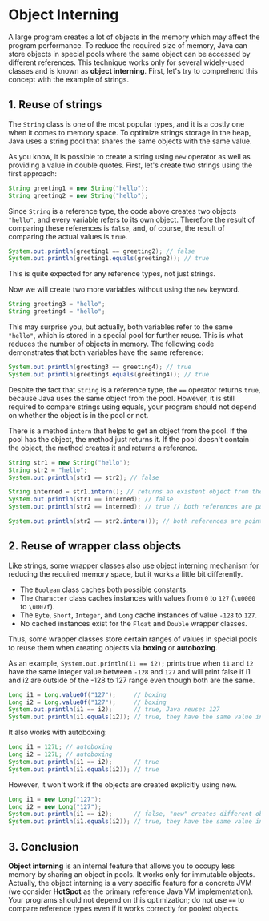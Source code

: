 # Object Interning

A large program creates a lot of objects in the memory which may affect the program performance. To reduce the required size of memory, Java can store objects in special pools where the same object can be accessed by different references. This technique works only for several widely-used classes and is known as **object interning**. First, let's try to comprehend this concept with the example of strings.

## 1. Reuse of strings

The `String` class is one of the most popular types, and it is a costly one when it comes to memory space. To optimize strings storage in the heap, Java uses a string pool that shares the same objects with the same value.

As you know, it is possible to create a string using `new` operator as well as providing a value in double quotes. First, let's create two strings using the first approach:
```java
String greeting1 = new String("hello");
String greeting2 = new String("hello");
```

Since `String` is a reference type, the code above creates two objects `"hello"`, and every variable refers to its own object. Therefore the result of comparing these references is `false`, and, of course, the result of comparing the actual values is `true`.
```java
System.out.println(greeting1 == greeting2); // false
System.out.println(greeting1.equals(greeting2)); // true
```

This is quite expected for any reference types, not just strings.

Now we will create two more variables without using the `new` keyword.
```java
String greeting3 = "hello";
String greeting4 = "hello";
```

This may surprise you, but actually, both variables refer to the same `"hello"`, which is stored in a special pool for further reuse. This is what reduces the number of objects in memory. The following code demonstrates that both variables have the same reference:
```java
System.out.println(greeting3 == greeting4); // true
System.out.println(greeting3.equals(greeting4)); // true
```

Despite the fact that `String` is a reference type, the `==` operator returns `true`, because Java uses the same object from the pool. However, it is still required to compare strings using equals, your program should not depend on whether the object is in the pool or not.

There is a method `intern` that helps to get an object from the pool. If the pool has the object, the method just returns it. If the pool doesn't contain the object, the method creates it and returns a reference.
```java
String str1 = new String("hello");
String str2 = "hello";
System.out.println(str1 == str2); // false

String interned = str1.intern(); // returns an existent object from the pool
System.out.println(str1 == interned); // false
System.out.println(str2 == interned); // true // both references are pointed at the same object in the pool

System.out.println(str2 == str2.intern()); // both references are pointed at the same object in the pool
```

## 2. Reuse of wrapper class objects

Like strings, some wrapper classes also use object interning mechanism for reducing the required memory space, but it works a little bit differently.

- The `Boolean` class caches both possible constants.
- The `Character` class caches instances with values from `0` to `127` (`\u0000` to `\u007f`).
- The `Byte`, `Short`, `Integer`, and `Long` cache instances of value `-128` to `127`.
- No cached instances exist for the `Float` and `Double` wrapper classes.

Thus, some wrapper classes store certain ranges of values in special pools to reuse them when creating objects via **boxing** or **autoboxing**.

As an example, `System.out.println(i1 == i2);` prints true when `i1` and `i2` have the same integer value between `-128` and `127` and will print false if i1 and i2 are outside of the -128 to 127 range even though both are the same.
```java
Long i1 = Long.valueOf("127");     // boxing
Long i2 = Long.valueOf("127");     // boxing
System.out.println(i1 == i2);      // true, Java reuses 127
System.out.println(i1.equals(i2)); // true, they have the same value inside
```

It also works with autoboxing:
```java
Long i1 = 127L; // autoboxing
Long i2 = 127L; // autoboxing
System.out.println(i1 == i2);      // true
System.out.println(i1.equals(i2)); // true
```
However, it won't work if the objects are created explicitly using new.
```java
Long i1 = new Long("127");
Long i2 = new Long("127");
System.out.println(i1 == i2);      // false, "new" creates different objects
System.out.println(i1.equals(i2)); // true, they have the same value inside
```

## 3. Conclusion

**Object interning** is an internal feature that allows you to occupy less memory by sharing an object in pools. It works only for immutable objects. Actually, the object interning is a very specific feature for a concrete JVM (we consider **HotSpot** as the primary reference Java VM implementation). Your programs should not depend on this optimization; do not use `==` to compare reference types even if it works correctly for pooled objects.
